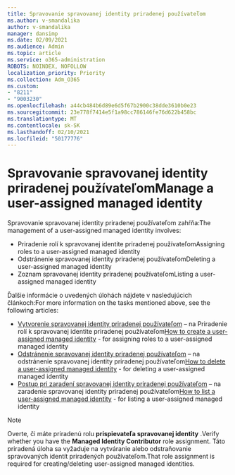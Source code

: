 ```yaml
---
title: Spravovanie spravovanej identity priradenej používateľom
ms.author: v-smandalika
author: v-smandalika
manager: dansimp
ms.date: 02/09/2021
ms.audience: Admin
ms.topic: article
ms.service: o365-administration
ROBOTS: NOINDEX, NOFOLLOW
localization_priority: Priority
ms.collection: Adm_O365
ms.custom:
- "8211"
- "9003230"
ms.openlocfilehash: a44cb484b6d89e6d5f67b2900c38dde3610b0e23
ms.sourcegitcommit: 23e778f7414e5f1a98cc786146fe76d622b458bc
ms.translationtype: MT
ms.contentlocale: sk-SK
ms.lasthandoff: 02/10/2021
ms.locfileid: "50177776"
---
```

# <a name="manage-a-user-assigned-managed-identity"></a><span data-ttu-id="57d41-102">Spravovanie spravovanej identity priradenej používateľom</span><span class="sxs-lookup"><span data-stu-id="57d41-102">Manage a user-assigned managed identity</span></span>

<span data-ttu-id="57d41-103">Spravovanie spravovanej identity priradenej používateľom zahŕňa:</span><span class="sxs-lookup"><span data-stu-id="57d41-103">The management of a user-assigned managed identity involves:</span></span>

- <span data-ttu-id="57d41-104">Priradenie rolí k spravovanej identite priradenej používateľom</span><span class="sxs-lookup"><span data-stu-id="57d41-104">Assigning roles to a user-assigned managed identity</span></span>
- <span data-ttu-id="57d41-105">Odstránenie spravovanej identity priradenej používateľom</span><span class="sxs-lookup"><span data-stu-id="57d41-105">Deleting a user-assigned managed identity</span></span>
- <span data-ttu-id="57d41-106">Zoznam spravovanej identity priradenej používateľom</span><span class="sxs-lookup"><span data-stu-id="57d41-106">Listing a user-assigned managed identity</span></span>

<span data-ttu-id="57d41-107">Ďalšie informácie o uvedených úlohách nájdete v nasledujúcich článkoch:</span><span class="sxs-lookup"><span data-stu-id="57d41-107">For more information on the tasks mentioned above, see the following articles:</span></span>

- <span data-ttu-id="57d41-108">[Vytvorenie spravovanej identity priradenej používateľom](https://docs.microsoft.com/azure/active-directory/managed-identities-azure-resources/how-to-manage-ua-identity-portal) – na Priradenie rolí k spravovanej identite priradenej používateľom</span><span class="sxs-lookup"><span data-stu-id="57d41-108">[How to create a user-assigned managed identity](https://docs.microsoft.com/azure/active-directory/managed-identities-azure-resources/how-to-manage-ua-identity-portal) - for assigning roles to a user-assigned managed identity</span></span>
- <span data-ttu-id="57d41-109">[Odstránenie spravovanej identity priradenej používateľom](https://docs.microsoft.com/azure/active-directory/managed-identities-azure-resources/how-to-manage-ua-identity-portal) – na odstránenie spravovanej identity priradenej používateľom</span><span class="sxs-lookup"><span data-stu-id="57d41-109">[How to delete a user-assigned managed identity](https://docs.microsoft.com/azure/active-directory/managed-identities-azure-resources/how-to-manage-ua-identity-portal) - for deleting a user-assigned managed identity</span></span>
- <span data-ttu-id="57d41-110">[Postup pri zaradení spravovanej identity priradenej používateľom](https://docs.microsoft.com/azure/active-directory/managed-identities-azure-resources/how-to-manage-ua-identity-portal) – na zaradenie spravovanej identity priradenej používateľom</span><span class="sxs-lookup"><span data-stu-id="57d41-110">[How to list a user-assigned managed identity](https://docs.microsoft.com/azure/active-directory/managed-identities-azure-resources/how-to-manage-ua-identity-portal) - for listing a user-assigned managed identity</span></span>

> [!NOTE]
> <span data-ttu-id="57d41-111">Overte, či máte priradenú rolu **prispievateľa spravovanej identity** .</span><span class="sxs-lookup"><span data-stu-id="57d41-111">Verify whether you have the **Managed Identity Contributor** role assignment.</span></span> <span data-ttu-id="57d41-112">Táto priradená úloha sa vyžaduje na vytváranie alebo odstraňovanie spravovaných identít priradených používateľom.</span><span class="sxs-lookup"><span data-stu-id="57d41-112">That role assignment is required for creating/deleting user-assigned managed identities.</span></span>
